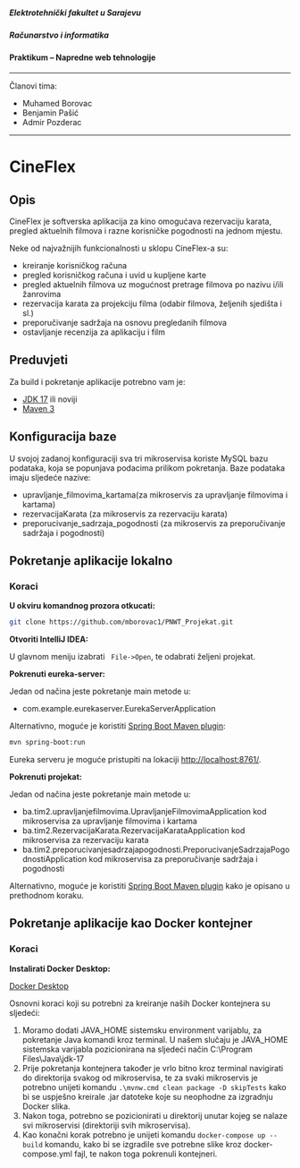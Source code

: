 ##### Elektrotehnički fakultet u Sarajevu
##### Računarstvo i informatika
#### Praktikum – Napredne web tehnologije

------------

 Članovi tima:
 - Muhamed Borovac
 - Benjamin Pašić
 - Admir Pozderac

------------


CineFlex
==

## Opis

CineFlex je softverska aplikacija za kino omogućava rezervaciju karata, pregled aktuelnih filmova i razne korisničke pogodnosti na jednom mjestu.

Neke od najvažnijih funkcionalnosti u sklopu CineFlex-a su: 
* kreiranje korisničkog računa
* pregled korisničkog računa i uvid u kupljene karte
* pregled aktuelnih filmova uz mogućnost pretrage filmova po nazivu i/ili žanrovima
* rezervacija karata za projekciju filma (odabir filmova, željenih sjedišta i sl.)
* preporučivanje sadržaja na osnovu pregledanih filmova
* ostavljanje recenzija za aplikaciju i film


## Preduvjeti

Za build i pokretanje aplikacije potrebno vam je:
* [JDK 17](https://www.oracle.com/java/technologies/javase/jdk17-archive-downloads.html) ili noviji
* [Maven 3](https://maven.apache.org/)

## Konfiguracija baze
U svojoj zadanoj konfiguraciji sva tri mikroservisa koriste MySQL bazu podataka, koja se popunjava podacima prilikom pokretanja. Baze podataka imaju sljedeće nazive:
* upravljanje_filmovima_kartama(za mikroservis za upravljanje filmovima i kartama)
* rezervacijaKarata (za mikroservis za rezervaciju karata)
* preporucivanje_sadrzaja_pogodnosti (za mikroservis za preporučivanje sadržaja i pogodnosti)

## Pokretanje aplikacije lokalno

### Koraci

**U okviru komandnog prozora otkucati:**
```bash
git clone https://github.com/mborovac1/PNWT_Projekat.git
```
**Otvoriti IntelliJ IDEA:**

U glavnom meniju izabrati ```
                          File->Open```, te odabrati željeni projekat.

**Pokrenuti eureka-server:**

Jedan od načina jeste pokretanje main metode u:
* com.example.eurekaserver.EurekaServerApplication

Alternativno, moguće je koristiti [Spring Boot Maven plugin](https://docs.spring.io/spring-boot/docs/current/reference/html/build-tool-plugins.html#build-tool-plugins-maven-plugin):
```bash
mvn spring-boot:run
```

Eureka serveru je moguće pristupiti na lokaciji [http://localhost:8761/](http://localhost:8761/).

**Pokrenuti projekat:**

Jedan od načina jeste pokretanje main metode u:
* ba.tim2.upravljanjefilmovima.UpravljanjeFilmovimaApplication kod mikroservisa za upravljanje filmovima i kartama
* ba.tim2.RezervacijaKarata.RezervacijaKarataApplication kod mikroservisa za rezervaciju karata
* ba.tim2.preporucivanjesadrzajapogodnosti.PreporucivanjeSadrzajaPogodnostiApplication kod mikroservisa za preporučivanje sadržaja i pogodnosti

Alternativno, moguće je koristiti [Spring Boot Maven plugin](https://docs.spring.io/spring-boot/docs/current/reference/html/build-tool-plugins.html#build-tool-plugins-maven-plugin)
kako je opisano u prethodnom koraku.


## Pokretanje aplikacije kao Docker kontejner

### Koraci

**Instalirati Docker Desktop:**

[Docker Desktop](https://www.docker.com/products/docker-desktop)

Osnovni koraci koji su potrebni za kreiranje naših Docker kontejnera su sljedeći:

1. Moramo dodati JAVA_HOME sistemsku environment varijablu, za pokretanje Java komandi kroz terminal. U našem slučaju je JAVA_HOME sistemska varijabla pozicionirana na sljedeći način C:\Program Files\Java\jdk-17
2. Prije pokretanja kontejnera također je vrlo bitno kroz terminal navigirati do direktorija svakog od mikroservisa, te za svaki mikroservis je potrebno unijeti komandu ```.\mvnw.cmd clean package -D skipTests``` kako bi se uspješno kreirale .jar datoteke koje su neophodne za izgradnju Docker slika.
3. Nakon toga, potrebno se pozicionirati u direktorij unutar kojeg se nalaze svi mikroservisi (direktoriji svih mikroservisa).
4. Kao konačni korak potrebno je unijeti komandu ```docker-compose up --build``` komandu, kako bi se izgradile sve potrebne slike kroz docker-compose.yml fajl, te nakon toga pokrenuli kontejneri.
